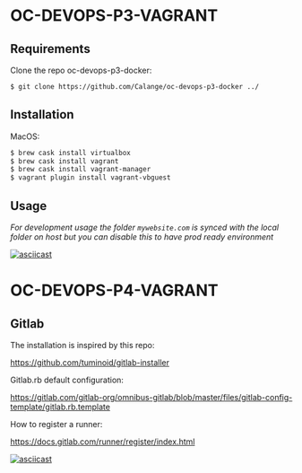 # OC-DEVOPS-P3-VAGRANT

## Requirements

Clone the repo oc-devops-p3-docker:

```sh
$ git clone https://github.com/Calange/oc-devops-p3-docker ../
```

## Installation

MacOS:

```sh
$ brew cask install virtualbox
$ brew cask install vagrant
$ brew cask install vagrant-manager
$ vagrant plugin install vagrant-vbguest
```

## Usage

*For development usage the folder `mywebsite.com` is synced with the local folder on host but you can disable this to have prod ready environment*

[![asciicast](https://asciinema.org/a/226229.png)](https://asciinema.org/a/226229)

# OC-DEVOPS-P4-VAGRANT

## Gitlab

The installation is inspired by this repo:

https://github.com/tuminoid/gitlab-installer

Gitlab.rb default configuration:

https://gitlab.com/gitlab-org/omnibus-gitlab/blob/master/files/gitlab-config-template/gitlab.rb.template

How to register a runner:

https://docs.gitlab.com/runner/register/index.html

[![asciicast](https://asciinema.org/a/233326.png)](https://asciinema.org/a/233326)